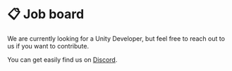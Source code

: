 # 📋 Job board

We are currently looking for a Unity Developer, but feel free to reach out to us if you want to contribute.&#x20;

You can get easily find us on [Discord](https://discord.gg/yKvddrZ25u).

